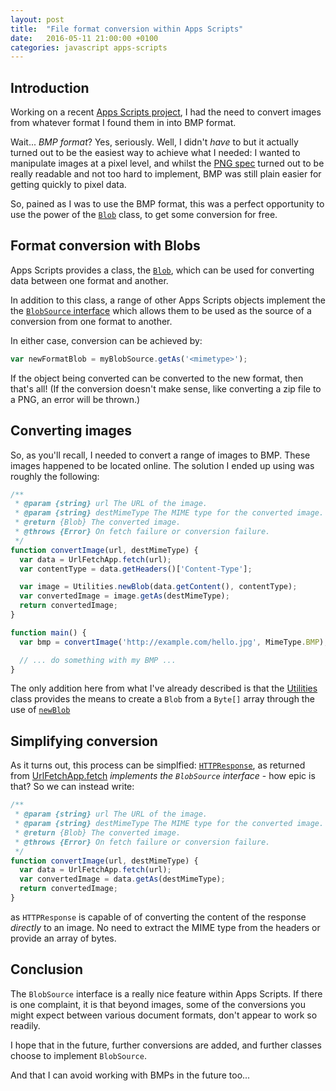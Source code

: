 ```yaml
---
layout: post
title:  "File format conversion within Apps Scripts"
date:   2016-05-11 21:00:00 +0100
categories: javascript apps-scripts
---
```

## Introduction

Working on a recent [Apps Scripts project](https://developers.google.com/apps-script/),
I had the need to convert images from whatever format I found them in into
BMP format.

Wait... *BMP format*? Yes, seriously. Well, I didn't *have* to but it actually
turned out to be the easiest way to achieve what I needed: I wanted to
manipulate images at a pixel level, and whilst the [PNG spec](https://www.w3.org/TR/PNG/)
turned out to be really readable and not too hard to implement, BMP was still 
plain easier for getting quickly to pixel data.

So, pained as I was to use the BMP format, this was a perfect opportunity to use
the power of the [`Blob`](https://developers.google.com/apps-script/reference/base/blob)
class, to get some conversion for free.

## Format conversion with Blobs

Apps Scripts provides a class, the [`Blob`](https://developers.google.com/apps-script/reference/base/blob),
which can be used for converting data between one format and another.

In addition to this class, a range of other Apps Scripts objects implement the
the [`BlobSource` interface](https://developers.google.com/apps-script/reference/base/blob-source)
which allows them to be used as the source of a conversion from one format to
another.

In either case, conversion can be achieved by:

```javascript
var newFormatBlob = myBlobSource.getAs('<mimetype>');
```

If the object being converted can be converted to the new format, then that's
all! (If the conversion doesn't make sense, like converting a zip file to a PNG,
an error will be thrown.)

## Converting images

So, as you'll recall, I needed to convert a range of images to BMP. These images
happened to be located online. The solution I ended up using was roughly the
following:

```javascript
/**
 * @param {string} url The URL of the image.
 * @param {string} destMimeType The MIME type for the converted image.
 * @return {Blob} The converted image.
 * @throws {Error} On fetch failure or conversion failure.
 */
function convertImage(url, destMimeType) {
  var data = UrlFetchApp.fetch(url);
  var contentType = data.getHeaders()['Content-Type'];

  var image = Utilities.newBlob(data.getContent(), contentType);
  var convertedImage = image.getAs(destMimeType);
  return convertedImage;
}

function main() {
  var bmp = convertImage('http://example.com/hello.jpg', MimeType.BMP);

  // ... do something with my BMP ...
}
```

The only addition here from what I've already described is that the
[Utilities](https://developers.google.com/apps-script/reference/utilities/utilities)
class provides the means to create a `Blob` from a `Byte[]` array through the use
of [`newBlob`](https://developers.google.com/apps-script/reference/utilities/utilities#newblobdata-contenttype-name)

## Simplifying conversion

As it turns out, this process can be simplfied: [`HTTPResponse`](https://developers.google.com/apps-script/reference/url-fetch/http-response),
as returned from
[UrlFetchApp.fetch](https://developers.google.com/apps-script/reference/url-fetch/url-fetch-app#fetchurl)
*implements the `BlobSource` interface* - how epic is that? So we can instead write:

```javascript
/**
 * @param {string} url The URL of the image.
 * @param {string} destMimeType The MIME type for the converted image.
 * @return {Blob} The converted image.
 * @throws {Error} On fetch failure or conversion failure.
 */
function convertImage(url, destMimeType) {
  var data = UrlFetchApp.fetch(url);
  var convertedImage = data.getAs(destMimeType);
  return convertedImage;
}
```

as `HTTPResponse` is capable of of converting the content of the response
*directly* to an image. No need to extract the MIME type from the headers or
provide an array of bytes.

## Conclusion

The `BlobSource` interface is a really nice feature within Apps Scripts. If
there is one complaint, it is that beyond images, some of the conversions you
might expect between various document formats, don't appear to work so readily.

I hope that in the future, further conversions are added, and further
classes choose to implement `BlobSource`.

And that I can avoid working with BMPs in the future too...